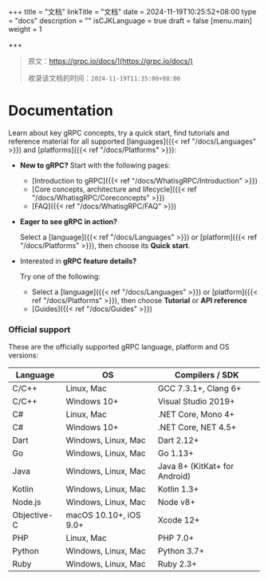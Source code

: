 +++
title = "文档"
linkTitle = "文档"
date = 2024-11-19T10:25:52+08:00
type = "docs"
description = ""
isCJKLanguage = true
draft = false
[menu.main]
    weight = 1

+++

> 原文：https://grpc.io/docs/](https://grpc.io/docs/)
>
> 收录该文档的时间：`2024-11-19T11:35:00+08:00`

# Documentation



Learn about key gRPC concepts, try a quick start, find tutorials and reference material for all supported [languages]({{< ref "/docs/Languages" >}}) and [platforms]({{< ref "/docs/Platforms" >}}):

- **New to gRPC?** Start with the following pages:

  - [Introduction to gRPC]({{< ref "/docs/WhatisgRPC/Introduction" >}})
  - [Core concepts, architecture and lifecycle]({{< ref "/docs/WhatisgRPC/Coreconcepts" >}})
  - [FAQ]({{< ref "/docs/WhatisgRPC/FAQ" >}})

- **Eager to see gRPC in action?**

  Select a [language]({{< ref "/docs/Languages" >}}) or [platform]({{< ref "/docs/Platforms" >}}), then choose its **Quick start**.

- Interested in **gRPC feature details?**

  Try one of the following:

  - Select a [language]({{< ref "/docs/Languages" >}}) or [platform]({{< ref "/docs/Platforms" >}}), then choose **Tutorial** or **API reference**
  - [Guides]({{< ref "/docs/Guides" >}})

### Official support

These are the officially supported gRPC language, platform and OS versions:

| Language    | OS                     | Compilers / SDK               |
| ----------- | ---------------------- | ----------------------------- |
| C/C++       | Linux, Mac             | GCC 7.3.1+, Clang 6+          |
| C/C++       | Windows 10+            | Visual Studio 2019+           |
| C#          | Linux, Mac             | .NET Core, Mono 4+            |
| C#          | Windows 10+            | .NET Core, NET 4.5+           |
| Dart        | Windows, Linux, Mac    | Dart 2.12+                    |
| Go          | Windows, Linux, Mac    | Go 1.13+                      |
| Java        | Windows, Linux, Mac    | Java 8+ (KitKat+ for Android) |
| Kotlin      | Windows, Linux, Mac    | Kotlin 1.3+                   |
| Node.js     | Windows, Linux, Mac    | Node v8+                      |
| Objective-C | macOS 10.10+, iOS 9.0+ | Xcode 12+                     |
| PHP         | Linux, Mac             | PHP 7.0+                      |
| Python      | Windows, Linux, Mac    | Python 3.7+                   |
| Ruby        | Windows, Linux, Mac    | Ruby 2.3+                     |
